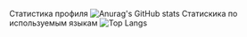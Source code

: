 Статистика профиля
![Anurag's GitHub stats](https://github-readme-stats.vercel.app/api?username=Teru3301&show_icons=true&theme=blue-green)
Статискика по используемым языкам
![Top Langs](https://github-readme-stats.vercel.app/api/top-langs/?username=Teru3301&theme=blue-green&layout=compact)

